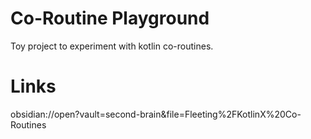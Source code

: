 # Co-Routine Playground
Toy project to experiment with kotlin co-routines.

# Links
obsidian://open?vault=second-brain&file=Fleeting%2FKotlinX%20Co-Routines
